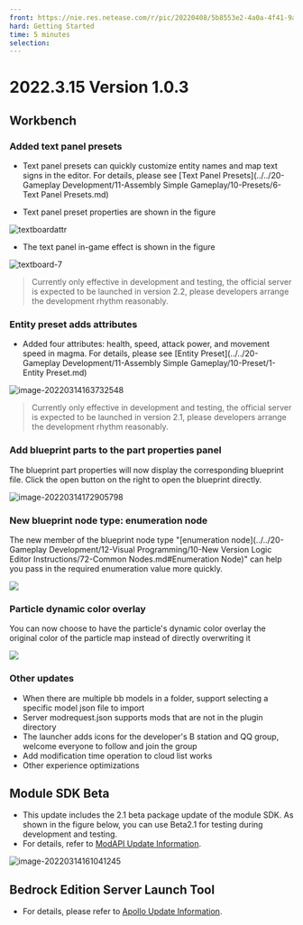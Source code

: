 ```yaml
--- 
front: https://nie.res.netease.com/r/pic/20220408/5b8553e2-4a0a-4f41-9a47-c50be1bbd197.png 
hard: Getting Started 
time: 5 minutes 
selection: 
--- 
```

# 2022.3.15 Version 1.0.3 
## Workbench 
### Added text panel presets 

- Text panel presets can quickly customize entity names and map text signs in the editor. For details, please see [Text Panel Presets](../../20-Gameplay Development/11-Assembly Simple Gameplay/10-Presets/6-Text Panel Presets.md) 

- Text panel preset properties are shown in the figure 

![textboardattr](./images/textboardattr.png) 

- The text panel in-game effect is shown in the figure 

![textboard-7](./images/textboard-7.png) 

> Currently only effective in development and testing, the official server is expected to be launched in version 2.2, please developers arrange the development rhythm reasonably. 

### Entity preset adds attributes 

- Added four attributes: health, speed, attack power, and movement speed in magma. For details, please see [Entity Preset](../../20-Gameplay Development/11-Assembly Simple Gameplay/10-Preset/1-Entity Preset.md) 

![image-20220314163732548](./images/image-20220314163732548.png) 

> Currently only effective in development and testing, the official server is expected to be launched in version 2.1, please developers arrange the development rhythm reasonably. 

### Add blueprint parts to the part properties panel 

The blueprint part properties will now display the corresponding blueprint file. Click the open button on the right to open the blueprint directly. 

![image-20220314172905798](./images/image-20220314172905798.png) 

### New blueprint node type: enumeration node 

The new member of the blueprint node type "[enumeration node](../../20-Gameplay Development/12-Visual Programming/10-New Version Logic Editor Instructions/72-Common Nodes.md#Enumeration Node)" can help you pass in the required enumeration value more quickly. 

![](./images/13.gif) 

### Particle dynamic color overlay 

You can now choose to have the particle's dynamic color overlay the original color of the particle map instead of directly overwriting it 

![](./images/14.gif)


### Other updates 

- When there are multiple bb models in a folder, support selecting a specific model json file to import 
- Server modrequest.json supports mods that are not in the plugin directory 
- The launcher adds icons for the developer's B station and QQ group, welcome everyone to follow and join the group 
- Add modification time operation to cloud list works 
- Other experience optimizations 

## Module SDK Beta 

- This update includes the 2.1 beta package update of the module SDK. As shown in the figure below, you can use Beta2.1 for testing during development and testing. 
- For details, refer to <a href="../../../mcdocs/1-ModAPI/Update Information/2.1.html" rel="noopenner">ModAPI Update Information</a>. 

![image-20220314161041245](./images/image-20220314161041245.png) 

## Bedrock Edition Server Launch Tool 

- For details, please refer to <a href="../../../mcdocs/2-Apollo/0-Apollo Update Information.html" rel="noopenner">Apollo Update Information</a>. 

